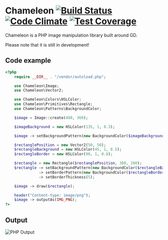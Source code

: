 # Chameleon [![Build Status](https://travis-ci.org/webD97/chameleon.svg?branch=master)](https://travis-ci.org/webD97/chameleon) [![Code Climate](https://codeclimate.com/github/webD97/chameleon/badges/gpa.svg)](https://codeclimate.com/github/webD97/chameleon) [![Test Coverage](https://codeclimate.com/github/webD97/chameleon/badges/coverage.svg)](https://codeclimate.com/github/webD97/chameleon/coverage)
Chameleon is a PHP image manipulation library built around GD.

Please note that it is still in development!

## Code example
```php
<?php
    require __DIR__ . "/vendor/autoload.php";

    use Chameleon\Image;
    use Chameleon\Vector2;

    use Chameleon\Colors\HSLColor;
    use Chameleon\Primitives\Rectangle;
    use Chameleon\Patterns\BackgroundColor;

    $image = Image::create(480, 360);

    $imageBackground = new HSLColor(135, 1, 0.3);

    $image -> setBackgroundPattern(new BackgroundColor($imageBackground));

    $rectanglePosition = new Vector2(50, 50);
    $rectangleBackground = new HSLColor(45, 1, 0.5);
    $rectangleBorder = new HSLColor(90, 1, 0.8);

    $rectangle = new Rectangle($rectanglePosition, 380, 260);
    $rectangle -> setBackgroundPattern(new BackgroundColor($rectangleBackground))
               -> setBorderPattern(new BackgroundColor($rectangleBorder))
               -> setBorderThickness(5);

    $image -> draw($rectangle);

    header("Content-type: image/png");
    $image -> outputAs(IMG_PNG);
?>
```

## Output
![PHP Output](http://chameleon.webd97.de/img/index/example.png)
